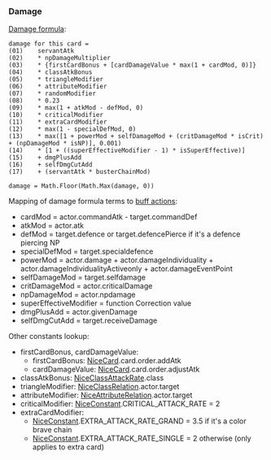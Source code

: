### Damage

[Damage formula](https://blogs.nrvnqsr.com/entry.php/3309-How-is-damage-calculated):

```
damage for this card =
(01)    servantAtk
(02)    * npDamageMultiplier
(03)    * {firstCardBonus + [cardDamageValue * max(1 + cardMod, 0)]}
(04)    * classAtkBonus
(05)    * triangleModifier
(06)    * attributeModifier
(07)    * randomModifier
(08)    * 0.23
(09)    * max(1 + atkMod - defMod, 0)
(10)    * criticalModifier
(11)    * extraCardModifier
(12)    * max(1 - specialDefMod, 0)
(13)    * max([1 + powerMod + selfDamageMod + (critDamageMod * isCrit) + (npDamageMod * isNP)], 0.001)
(14)    * [1 + ((superEffectiveModifier - 1) * isSuperEffective)]
(15)    + dmgPlusAdd
(16)    + selfDmgCutAdd
(17)    + (servantAtk * busterChainMod)

damage = Math.Floor(Math.Max(damage, 0))
```

Mapping of damage formula terms to [buff actions](buff.md):

* cardMod = actor.commandAtk - target.commandDef
* atkMod = actor.atk
* defMod = target.defence or target.defencePierce if it's a defence piercing NP
* specialDefMod = target.specialdefence
* powerMod = actor.damage + actor.damageIndividuality + actor.damageIndividualityActiveonly + actor.damageEventPoint
* selfDamageMod = target.selfdamage
* critDamageMod = actor.criticalDamage
* npDamageMod = actor.npdamage
* superEffectiveModifier = function Correction value
* dmgPlusAdd = actor.givenDamage
* selfDmgCutAdd = target.receiveDamage

Other constants lookup:

* firstCardBonus, cardDamageValue:
  * firstCardBonus: [NiceCard](https://api.atlasacademy.io/export/JP/NiceCard.json).card.order.addAtk
  * cardDamageValue: [NiceCard](https://api.atlasacademy.io/export/JP/NiceCard.json).card.order.adjustAtk
* classAtkBonus: [NiceClassAttackRate](https://api.atlasacademy.io/export/JP/NiceClassAttackRate.json).class
* triangleModifier: [NiceClassRelation](https://api.atlasacademy.io/export/JP/NiceClassRelation.json).actor.target
* attributeModifier: [NiceAttributeRelation](https://api.atlasacademy.io/export/JP/NiceAttributeRelation.json).actor.target
* criticalModifier: [NiceConstant](https://api.atlasacademy.io/export/JP/NiceConstant.json).CRITICAL_ATTACK_RATE = 2
* extraCardModifier:
  * [NiceConstant](https://api.atlasacademy.io/export/JP/NiceConstant.json).EXTRA_ATTACK_RATE_GRAND = 3.5 if it's a color brave chain
  * [NiceConstant](https://api.atlasacademy.io/export/JP/NiceConstant.json).EXTRA_ATTACK_RATE_SINGLE = 2 otherwise (only applies to extra card)
